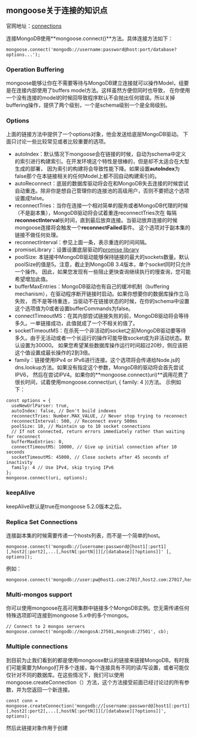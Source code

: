## mongoose关于连接的知识点
官网地址：[connections](https://mongoosejs.com/docs/connections.html)

连接MongoDB使用**mongoose.connect()**方法。具体连接方法如下：
```
mongoose.connect('mongodb://username:password@host:port/database?options...');
```
### Operation Buffering
mongoose能够让你在不需要等待与MongoDB建立连接就可以操作Model，组要是在连接内部使用了buffers model方法。这样虽然方便但同时也导致，
在你使用一个没有连接的model的时候回导致程序默认不会抛出任何错误。所以关掉buffering操作，提供了两个级别，一个是schema级别一个是全局级别。

### Options
上面的链接方法中提供了一个options对象，他会发送给底层MongoDB驱动。
下面只讨论一些比较常见或者比较重要的选项。
* autoIndex：默认情况下mongoose会在链接的时候，自动为schema中定义的索引进行构建索引。在开发环境这个特性是很棒的，但是却不太适合在大型生成的部署，
因为索引的构建将会导致性能下降。如果设置**autoIndex**为false那个在本链接相关的任何Model上都不回自动构建索引的。
* autoReconnect：底层的数据库驱动将会在和MongoDB失去连接的时候尝试自动重连。除非你是想自己管理你的连接池的高级用户，否则不要把这个选项设置成false。
* reconnectTries：当你在连接一个相对简单的服务或者MongoDB代理的时候（不是副本集），MongoDB驱动将会试着重连reconnectTries次在
每隔**reconnectInterval**长时间，直到最后放弃连接。当驱动放弃连接的时候mongoose连接将会触发一个**reconnectFailed**事件。
这个选项对于副本集的链接不做任何处理。
* reconnectInterval：参见上面一条，表示重连的时间间隔。
* promiseLibrary：设置设置底层驱动的[promise library](http://mongodb.github.io/node-mongodb-native/2.1/api/MongoClient.html)
* poolSize: 本链接中MongoDB驱动能够保持链接的最大的sockets数量。默认poolSize的值是5。注意，截止到MongoDB 3.4版本，单个socket同时只允许一个操作。
因此，如果您发现有一些阻止更快查询继续执行的慢查询，您可能希望增加此值。
* bufferMaxEntries：MongoDB驱动也有自己的缓冲机制（buffering mechanism），在驱动程序断开链接时启动。如果你想要你的数据库操作立马失败，
而不是等待重连，当驱动不在链接状态的时候，在你的schema中设置这个选项值为0或者设置bufferCommands为false。
* connectTimeoutMS：在其内部尝试链接失败的前，MongoDB驱动将会等待多久。一单链接成功，此值就成了一个不相关的值了。
* socketTimeoutMS：在杀死一个非活动的socket之前MongoDB驱动要等待多久。由于无活动或者一个长运行的操作可能导致socket成为非活动状态。默认设置为30000。
如果您希望某些数据库操作运行时间超过20秒，侧应该把这个值设置成最长操作的2到3倍。
* family：链接使用IPv4 or IPv6进行连接。这个选项将会传递给Node.js的dns.lookup方法。如果没有指定这个参数，MongoDB的驱动将会首先尝试IPV6，
然后在尝试IPV4。如果你的**mongoose.connect(uri)**调用花费了很长时间，试着使用mongoose.connect(uri, { family: 4 })方法。
示例如下：
```
const options = {
  useNewUrlParser: true,
  autoIndex: false, // Don't build indexes
  reconnectTries: Number.MAX_VALUE, // Never stop trying to reconnect
  reconnectInterval: 500, // Reconnect every 500ms
  poolSize: 10, // Maintain up to 10 socket connections
  // If not connected, return errors immediately rather than waiting for reconnect
  bufferMaxEntries: 0,
  connectTimeoutMS: 10000, // Give up initial connection after 10 seconds
  socketTimeoutMS: 45000, // Close sockets after 45 seconds of inactivity
  family: 4 // Use IPv4, skip trying IPv6
};
mongoose.connect(uri, options);
```
### keepAlive
keepAlive默认是true在mongoose 5.2.0版本之后。
### Replica Set Connections
连接副本集的时候需要传递一个hosts列表，而不是一个简单的host。
```
mongoose.connect('mongodb://[username:password@]host1[:port1][,host2[:port2],...[,hostN[:portN]]][/[database][?options]]' [, options]);
```
例如：
```
mongoose.connect('mongodb://user:pw@host1.com:27017,host2.com:27017,host3.com:27017/testdb');
```
### Multi-mongos support
你可以使用mongoose在高可用集群中链接多个MongoDB实例。您无需传递任何特殊选项即可连接到mongoose 5.x中的多个mongos。
```
// Connect to 2 mongos servers
mongoose.connect('mongodb://mongosA:27501,mongosB:27501', cb);
```
### Multiple connections
到目前为止我们看到的都是使用mongoose默认的链接来链接MongoDB。有时我们可能需要为Mongo打开多个连接，每个连接具有不同的读/写设置，或者可能仅仅针对不同的数据库。在这些情况下，我们可以使用mongoose.createConnection（）方法，这个方法接受前面已经讨论过的所有参数，并为您返回一个新连接。
```
const conn = mongoose.createConnection('mongodb://[username:password@]host1[:port1][,host2[:port2],...[,hostN[:portN]]][/[database][?options]]', options);
```
然后此链接对象作用于创建

